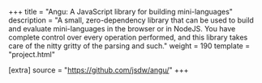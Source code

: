 +++
title = "Angu: A JavaScript library for building mini-languages"
description = "A small, zero-dependency library that can be used to build and evaluate mini-languages in the browser or in NodeJS. You have complete control over every operation performed, and this library takes care of the nitty gritty of the parsing and such."
weight = 190
template = "project.html"

[extra]
source = "https://github.com/jsdw/angu/"
+++